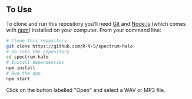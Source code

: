 ## To Use

To clone and run this repository you'll need [Git](https://git-scm.com) and [Node.js](https://nodejs.org/en/download/) (which comes with [npm](http://npmjs.com)) installed on your computer. From your command line:

```bash
# Clone this repository
git clone https://github.com/R-V-S/spectrum-halo
# Go into the repository
cd spectrum-halo
# Install dependencies
npm install
# Run the app
npm start
```

Click on the button labelled "Open" and select a WAV or MP3 file.
